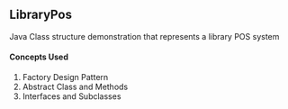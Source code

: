 ## LibraryPos
Java Class structure demonstration that represents a library POS system

#### Concepts Used
1) Factory Design Pattern
2) Abstract Class and Methods
3) Interfaces and Subclasses
